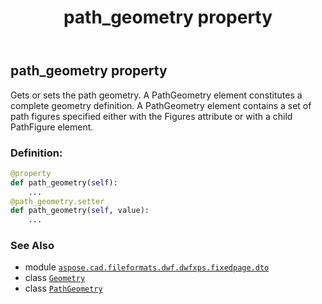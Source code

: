 ﻿---
title: path_geometry property
second_title: Aspose.CAD for Python via .NET API References
description: 
type: docs
weight: 30
url: /python-net/aspose.cad.fileformats.dwf.dwfxps.fixedpage.dto/geometry/path_geometry/
is_root: false
---

## path_geometry property


Gets or sets the path geometry.
A PathGeometry element constitutes a complete geometry definition.
A PathGeometry element contains a set of path figures specified either
with the Figures attribute or with a child PathFigure element.
### Definition:
```python
@property
def path_geometry(self):
    ...
@path_geometry.setter
def path_geometry(self, value):
    ...
```

### See Also
* module [`aspose.cad.fileformats.dwf.dwfxps.fixedpage.dto`](../../)
* class [`Geometry`](/cad/python-net/aspose.cad.fileformats.dwf.dwfxps.fixedpage.dto/geometry)
* class [`PathGeometry`](/cad/python-net/aspose.cad.fileformats.dwf.dwfxps.fixedpage.dto/pathgeometry)
